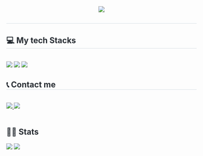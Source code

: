 
<div align= "center">
   <img src="https://capsule-render.vercel.app/api?type=transparent&color=gradient&height=120&text=SW's%20Code%20House&animation=fadeIn&fontColor=a0522d&fontSize=80" />
   </div>
   <div style="text-align: left;"> 
   <h2 style="border-bottom: 1px solid #d8dee4; color: #282d33;">  </h2>  
   <div style="font-weight: 700; font-size: 15px; text-align: left; color: #282d33;">  </div> 
   </div>
   <div style="text-align: left;">
   <h2 style="border-bottom: 1px solid #d8dee4; color: #282d33;"> 💻 My tech Stacks </h2> <br> 
   <div style="margin: ; text-align: left;" "text-align: left;">
      <!-- <img src="https://img.shields.io/badge/Tensorflow-FF6F00?style=for-the-badge&logo=Tensorflow&logoColor=white">-->
         <!--<img src="https://img.shields.io/badge/MySQL-4479A1?style=for-the-badge&logo=MySQL&lgoColor=white">-->
         <!--<img src="https://img.shields.io/badge/Bootstrap-7952B3?style=for-the-badge&logo=Bootstrap&logoColor=white">-->
          <!--<img src="https://img.shields.io/badge/Django-092E20?style=for-the-badge&logo=Django&logoColor=white">-->
         <img src="https://img.shields.io/badge/Git-F05032?style=for-the-badge&logo=Git&logoColor=white">
         <img src="https://img.shields.io/badge/Github-181717?style=for-the-badge&logo=Github&logoColor=white">
         <img src="https://img.shields.io/badge/Python-3776AB?style=for-the-badge&logo=Python&logoColor=white">
          <!--<img src="https://img.shields.io/badge/PyTorch-EE4C2C?style=for-the-badge&logo=PyTorch&logoColor=white">-->
          <!--<img src="https://img.shields.io/badge/Flask-000000?style=for-the-badge&logo=Flask&logoColor=white">-->
          <!--<img src="https://img.shields.io/badge/Amazon S3-569A31?style=for-the-badge&logo=Amazon S3&logoColor=white">-->
         <!--<img src="https://img.shields.io/badge/Linux-FCC624?style=for-the-badge&logo=Linux&logoColor=white">-->
         </div>
   </div>
   <div style="text-align: left;">
   <h2 style="border-bottom: 1px solid #d8dee4; color: #282d33;">📞 Contact me </h2> <br> 
   <div style="text-align: left;"> <a href=https://velog.io/@hktysh/posts> <img src="https://img.shields.io/badge/Velog-20C997?style=for-the-badge&logo=Velog&logoColor=white&link=https://velog.io/@hktysh/posts"> </a>
        <a href=mailto:hktysh@nextrunners.co.kr> <img src="https://img.shields.io/badge/Gmail-EA4335?style=for-the-badge&logo=Gmail&logoColor=white&link=mailto:hktysh@nextrunners.co.kr"> </a>
         </div>  <br> 
   <div style="text-align: left;">  </div>
   </div>
   <div style="text-align: left;"> 
   <h2 style="border-bottom: 1px solid #; color: #282d33;"> 🏋🏻 Stats </h2> 
       <div style="text-align: left;"> 
             <img src="https://github-readme-stats.vercel.app/api/top-langs/?username=SWWS97&layout=compact&hide=javascript,css,scss&langs_count=8"/>
<img src=https://github-readme-stats.vercel.app/api?username=SWWS97&show_icons=true
         /> </div> 
   </div>

